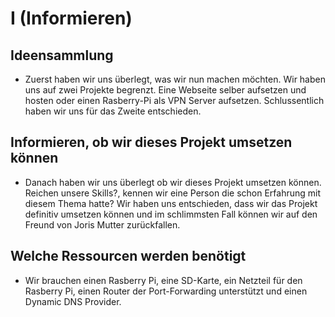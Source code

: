 # I (Informieren)
## Ideensammlung
 - Zuerst haben wir uns überlegt, was wir nun machen möchten. Wir haben uns auf zwei Projekte begrenzt. Eine Webseite selber aufsetzen und hosten oder einen Rasberry-Pi als VPN Server aufsetzen. Schlussentlich haben wir uns für das Zweite entschieden.

## Informieren, ob wir dieses Projekt umsetzen können
 - Danach haben wir uns überlegt ob wir dieses Projekt umsetzen können. Reichen unsere Skills?, kennen wir eine Person die schon Erfahrung mit diesem Thema hatte? Wir haben uns entschieden, dass wir das Projekt definitiv umsetzen können und im schlimmsten Fall können wir auf den Freund von Joris Mutter zurückfallen.
  
## Welche Ressourcen werden benötigt
 - Wir brauchen einen Rasberry Pi, eine SD-Karte, ein Netzteil für den Rasberry Pi, einen Router der Port-Forwarding unterstützt und einen Dynamic DNS Provider.